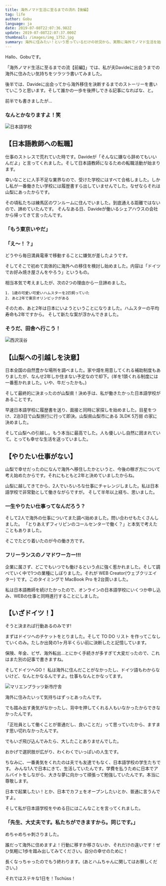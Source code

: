 ```yaml
---
title: 海外ノマド生活に至るまでの流れ【後編】
tag: life
author: Gobu
language: ja
date: 2019-07-08T22:07:36.982Z
update: 2019-07-08T22:07:37.000Z
thumbnail: /images/img_1752.jpg
summary: 海外に住みたい！という思っているだけの状況から、実際に海外でノマド生活を始めるまでのストーリーです。長いので分けました。これは後半！
---
```


Hallo、Gobuです。

「海外ノマド生活に至るまでの流【前編】」では、私が夫Davideに出会うまでの海外に住みたい気持ちをツラツラ書いてみました。

後半では、Davideに出会ってから海外移住を決断するまでのストーリーを書いていこうと思います。そして誰かの一歩を後押しできる記事になればな、と。

前半でも書きましたが…

### なんとかなりますよ！笑


![日本語学校](/images/img_2720.jpg "日本語学校")


## 【日本語教師への転職】
仕事のストレスで荒れていた時です。Davideが「そんなに嫌なら辞めてもいいんだよ」と言ってくれました。そして日本語教師になるための転職活動が始まります。

幸いなことに人手不足な業界なので、受けた学校にはすべて合格しました。しかし私が一番働きたい学校には履歴書すら出していませんでした。なぜならそれは山梨にあったからです。

その頃私たちは練馬区のワンルームに住んでいました。到底通える距離ではないので、諦めていたんです。
そんなある日、Davideが働いるシェアハウスの会社から帰ってきて言ったんです。

### 「もう東京いやだ」

### 「え〜！？」

どうやら毎日満員電車で移動することに嫌気が差したようです。

そしてそこで初めて具体的に海外への移住を検討し始めました。内容は「ドイツでお好み焼き屋さんをやろう」というもの。

相当本気で考えましたが、次の2つの理由から一旦諦めました。

```
1. 1歳の可愛い可愛いハムスターを2匹飼っていた
2. あと2年で東京オリンピックがある
```

そのため、あと2年は日本にいようということになりました。ハムスターの平均寿命も2年ですから。
そして新たな案が浮かんできました。

### そうだ、田舎へ行こう！

![西沢渓谷](/images/img_2231.jpg "西沢渓谷")

## 【山梨への引越しを決意】

日本全国の自然豊かな場所を調べました。家や畑を用意してくれる補助制度もありましたが、なんせ2年しか住まない予定なので却下。(羊を1頭くれる制度には一番惹かれました。いや、牛だったかも。)

そして最終的に決まったのが山梨県！決め手は、私が働きたかった日本語学校があることです。

早速日本語学校に履歴書を送り、面接と同時に家探しを始めました。目星をつけ、2泊3日で山梨旅行に行って即決。山梨県山梨市にある 3LDK 5万弱 の家に決めました。

そして山梨への引越し。もう本当に最高でした。人も優しいし自然に囲まれていて。とっても幸せな生活を送っていました。

## 【やりたい仕事がない】
山梨で幸せだったのになんで海外へ移住したかというと、今後の稼ぎ方について考え始めたからです。それにもともと2年と決めていましたからね。

山梨に越してきてから、2人でいろいろな仕事にチャレンジしました。私は日本語学校で非常勤として働きながらですが。
そして半年以上経ち、思いました。

### 一生やりたい仕事ってなんだろう？

そして2人で海外の仕事についてまた調べ始めました。問い合わせもたくさんしました。
「とりあえずフィリピンのコールセンターで働く？」と本気で考えたこともありました。

そこでたどり着いたのが今の働き方です。

### フリーランスのノマドワーカー!!!

企業に属さず、どこでもいつでも働けるという点に強く惹かれました。そして調べていく中で1つの業種にしぼりました。それが WEB Creator(ウェブクリエイター) です。このタイミングで MacBook Pro を2台買いました。

私は日本語教師を続けたかったので、オンラインの日本語学校にいくつか申し込み、WEBの仕事と同時進行することにしました。


## 【いざドイツ！】
そうと決まれば行動あるのみです!

まずはドイツへのチケットをとりました。そして TO DO リスト を作ってこなしていくのみ。たしか出発の1ヶ月半くらい前に決断したと記憶しています。

保険、年金、ビザ、海外転出…とにかく手続きが多すぎて大変だったので、これはまた別の記事で書きますね。

そしてドイツへGO！
私は海外に住んだことがなかったし、ドイツ語もわからないけど、なんとかなるんですよ。仕事もなんとかなってます。



![マリエンプラッツ新市庁舎](/images/img_1760.jpg "マリエンプラッツ新市庁舎")



海外に住みたいって気持ちはずっとあったんです。

でも踏み出す勇気がなかったし、背中を押してくれる人もいなかったからできなかったんです。

「正社員として働くことが普通だし、良いことだ」って思っていたから、ますます思い切れなかったんです。

でもいざ飛び込んでみたら、大したことありませんでした。

おかげで選択肢が広がり、わくわくでいっぱいの人生です。

ちなみに、一番勇気をくれたのは夫でも友達でもなく、日本語学校の学生たちです。
みんな1人で日本にきて、生活していたんです。学費を払うために日本でアルバイトをしながら、大きな夢に向かって頑張って勉強していたんです。本当に尊敬します。

日本で起業したい！とか、日本でカフェをオープンしたいとか、普通に言うんですよ。

そして私が日本語学校をやめる日にはこんなことを言ってくれました。

### 「先生、大丈夫です。私たちができますから。同じです。」

めちゃめちゃ刺さりました。

誰だって海外に住めますよ！行動に移すか移さないか、それだけの違いです！ぜひ気軽に1歩を踏み出してみてください。自分の幸せのために！

長くなっちゃったのでもう終わります。(あとハムちゃんに関してはお察しください。)

それではステキな1日を！Tschüss！
